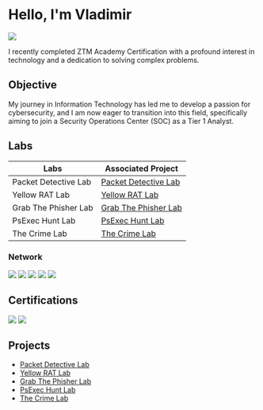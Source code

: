 # Hello, I'm Vladimir
<a href="[https://www.linkedin.com/in/vladimir-clifton-96810529/]"><img src="https://img.shields.io/badge/-LinkedIn-0072b1?&style=for-the-badge&logo=linkedin&logoColor=white" /></a>

I recently completed ZTM Academy Certification with a profound interest in technology and a dedication to solving complex problems.

## Objective
My journey in Information Technology has led me to develop a passion for cybersecurity, and I am now eager to transition into this field, specifically aiming to join a Security Operations Center (SOC) as a Tier 1 Analyst.

## Labs
| Labs                                          | Associated Project         |
|-----------------------------------------------|----------------------------|
| Packet Detective Lab          | <a href="https://github.com/vladc73/blue-team-cyber-security-labs/blob/Packet-Detective-Lab/README.md">Packet Detective Lab</a>|
| Yellow RAT Lab         | <a href="[https://github.com/vladc73/blue-team-cyber-security-labs/tree/Yellow-RAT">Yellow RAT Lab</a>|
| Grab The Phisher Lab         | <a href="[https://github.com/vladc73/blue-team-cyber-security-labs/tree/Grab-The-Phisher">Grab The Phisher Lab</a>|
| PsExec Hunt Lab      | <a href="https://github.com/vladc73/blue-team-cyber-security-labs/tree/PsExec-Hunt">PsExec Hunt Lab</a>|
| The Crime Lab                 | <a href="[https:/github.com/vladc73/blue-team-cyber-security-labs/tree/The-Crime-Lab">The Crime Lab</a>|

### Network
<div>
    <img src="https://img.shields.io/badge/-Wireshark-1679A7?&style=for-the-badge&logo=Wireshark&logoColor=white" />
    <img src="https://img.shields.io/badge/-Process_Hacker-EF3B2D?&style=for-the-badge&logo=Process_Hacker&logoColor=white" />
    <img src="https://img.shields.io/badge/-GeoIP2_Database-777BB4?&style=for-the-badge&logo=GeoIP2_Database&logoColor=white" />
    <img src="https://img.shields.io/badge/-Regshot-777BB4?&style=for-the-badge&logo=Regshot&logoColor=white" />
    <img src="https://img.shields.io/badge/-Procmon-777BB4?&style=for-the-badge&logo=Procmon&logoColor=white" />
</div>

## Certifications
<div>
<img src="https://img.shields.io/badge/-Cybersecurity_Boot_Camp-007ACC?&style=for-the-badge&logo=ZTM_Academy&logoColor=white" />
<img src="https://img.shields.io/badge/-Google_Data_Analytics-FF0000?&style=for-the-badge&logo=Google&logoColor=white" />
</div>

## Projects
- <a href="https://github.com/vladc73/blue-team-cyber-security-labs/blob/Packet-Detective-Lab/README.md">Packet Detective Lab</a>
- <a href="https://github.com/vladc73/Identify-and-Remediate-Vulnerabilities-Lab">Yellow RAT Lab </a>
- <a href="[https://github.com/vladc73/blue-team-cyber-security-labs/tree/Grab-The-Phisher">Grab The Phisher Lab</a>
- <a href="https://github.com/vladc73/blue-team-cyber-security-labs/tree/PsExec-Hunt">PsExec Hunt Lab</a>
- <a href="[https:/github.com/vladc73/blue-team-cyber-security-labs/tree/The-Crime-Lab">The Crime Lab</a>
